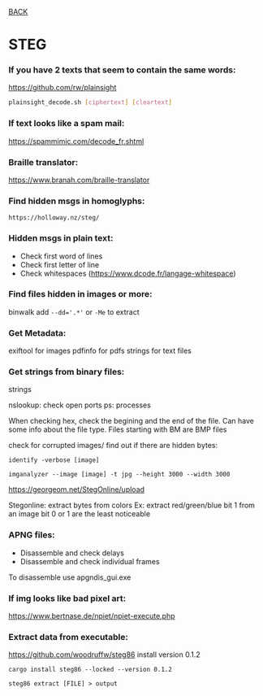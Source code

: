 [BACK](../README.md)
# STEG
### If you have 2 texts that seem to contain the same words:

https://github.com/rw/plainsight

```bash
plainsight_decode.sh [ciphertext] [cleartext]
```

### If text looks like a spam mail:

https://spammimic.com/decode_fr.shtml

### Braille translator:

https://www.branah.com/braille-translator

### Find hidden msgs in homoglyphs:

    https://holloway.nz/steg/

### Hidden msgs in plain text:

- Check first word of lines
- Check first letter of line
- Check whitespaces (https://www.dcode.fr/langage-whitespace)

### Find files hidden in images or more:
binwalk
add `--dd='.*'` or `-Me` to extract

### Get Metadata:
exiftool for images
pdfinfo for pdfs
strings for text files

### Get strings from binary files:
strings

nslookup: check open ports
ps: processes

When checking hex, check the begining and the end of the file. Can have some info about the file type.
Files starting with BM are BMP files

check for corrupted images/ find out if there are hidden bytes:

`identify -verbose [image]`

`imganalyzer --image [image] -t jpg --height 3000 --width 3000`

https://georgeom.net/StegOnline/upload

Stegonline: extract bytes from colors
Ex: extract red/green/blue bit 1 from an image
bit 0 or 1 are the least noticeable

### APNG files:

- Disassemble and check delays
- Disassemble and check individual frames

To disassemble use apgndis_gui.exe

### If img looks like bad pixel art:
https://www.bertnase.de/npiet/npiet-execute.php

### Extract data from executable:

https://github.com/woodruffw/steg86
install version 0.1.2

`cargo install steg86 --locked --version 0.1.2`

`steg86 extract [FILE] > output`

